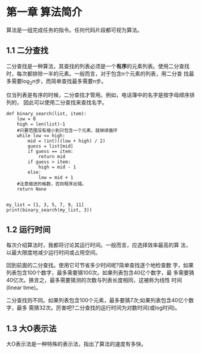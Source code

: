 # 第一章 算法简介

算法是一组完成任务的指令。任何代码片段都可视为算法。

## 1.1 二分查找

二分查找是一种算法，其查找的列表必须是一个**有序**的元素列表。使用二分查找时，每次都排除一半的元素。一般而言，对于包含n个元素的列表，用二分查
找最多需要log<sub>2</sub>n步，而简单查找最多需要n步。

仅当列表是有序的时候，二分查找才管用。例如，电话簿中的名字是按字母顺序排列的， 因此可以使用二分查找来查找名字。

```
def binary_search(list, item):
    low = 0
    high = len(list)-1
    #只要范围没有缩小到只包含一个元素，就继续循环
    while low <= high:
        mid = (int)((low + high) / 2)
        guess = list[mid]
        if guess == item:
            return mid
        if guess > item:
            high = mid - 1
        else:
            low = mid + 1
    #注意缩进的格数，否则程序出错。
    return None


my_list = [1, 3, 5, 7, 9, 11] 
print(binary_search(my_list, 3))
```

## 1.2 运行时间

每次介绍算法时，我都将讨论其运行时间。一般而言，应选择效率最高的算 法，以最大限度地减少运行时间或占用空间。

回到前面的二分查找。使用它可节省多少时间呢?简单查找逐个地检查数 字，如果列表包含100个数字，最多需要猜100次。如果列表包含40亿个数字，最 多需要猜40亿次。换言之，最多需要猜测的次数与列表长度相同，这被称为线性 时间(linear time)。

二分查找则不同。如果列表包含100个元素，最多要猜7次;如果列表包含40亿个数字，最多 需猜32次。厉害吧?二分查找的运行时间为对数时间(或log时间)。

## 1.3 大O表示法

大O表示法是一种特殊的表示法，指出了算法的速度有多快。



